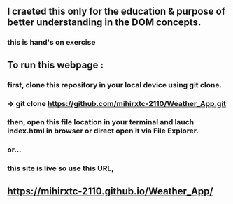 ## I craeted this only for the education & purpose of better understanding in the DOM concepts.

### this is hand's on exercise

## To run this webpage :

### first, clone this repository in your local device using git clone.
### -> git clone https://github.com/mihirxtc-2110/Weather_App.git

### then, open this file location in your terminal and lauch index.html in browser or direct open it via File Explorer.

### or...

### this site is live so use this URL, 

## https://mihirxtc-2110.github.io/Weather_App/